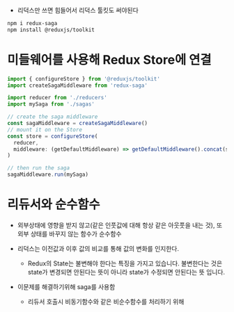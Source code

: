 - 리덕스만 쓰면 힘들어서 리덕스 툴킷도 써야된다

```bash
npm i redux-saga
npm install @reduxjs/toolkit
```



# 미들웨어를 사용해 Redux Store에 연결

```javascript
import { configureStore } from '@reduxjs/toolkit'
import createSagaMiddleware from 'redux-saga'

import reducer from './reducers'
import mySaga from './sagas'

// create the saga middleware
const sagaMiddleware = createSagaMiddleware()
// mount it on the Store
const store = configureStore(
  reducer, 
  middleware: (getDefaultMiddleware) => getDefaultMiddleware().concat(sagaMiddleware),
)

// then run the saga
sagaMiddleware.run(mySaga)
```





# 리듀서와 순수함수

- 외부상태에 영향을 받지 않고(같은 인풋값에 대해 항상 같은 아웃풋을 내는 것), 또 외부 상태를 바꾸지 않는 함수가 순수함수
- 리덕스는 이전값과 이후 값의 비교를 통해 값의 변화를 인지한다.
  - Redux의 State는 불변해야 한다는 특징을 가지고 있습니다. 불변한다는 것은 state가 변경되면 안된다는 뜻이 아니라 state가 수정되면 안된다는 뜻 입니다.



- 이문제를 해결하기위해 saga를 사용함
  - 리듀서 호출시 비동기함수와 같은 비순수함수를 처리하기 위해
